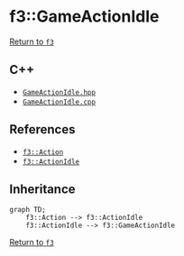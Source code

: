 # f3::GameActionIdle

[Return to `f3`](/docs/f3.md)

## C++

- [`GameActionIdle.hpp`](/c++/include/GameActionIdle.hpp)
- [`GameActionIdle.cpp`](/c++/source/GameActionIdle.cpp)

## References

- [`f3::Action`](/docs/f3/Action.md)
- [`f3::ActionIdle`](/docs/f3/ActionIdle.md)

## Inheritance

```mermaid
graph TD;
    f3::Action --> f3::ActionIdle
    f3::ActionIdle --> f3::GameActionIdle
```

[Return to `f3`](/docs/f3.md)